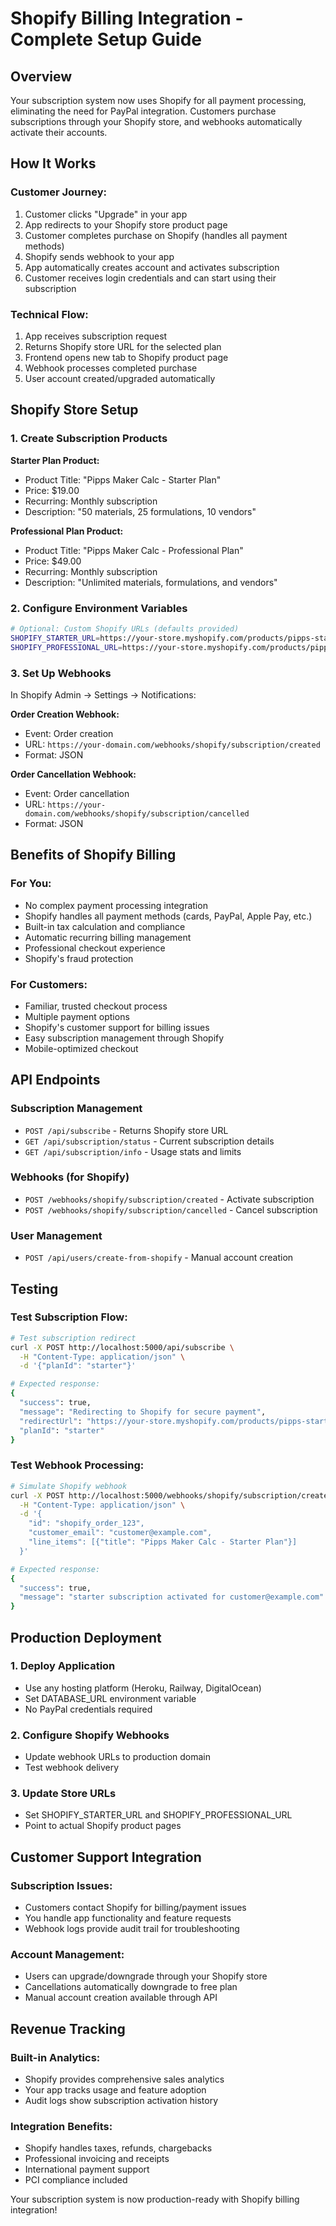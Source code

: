 # Shopify Billing Integration - Complete Setup Guide

## Overview
Your subscription system now uses Shopify for all payment processing, eliminating the need for PayPal integration. Customers purchase subscriptions through your Shopify store, and webhooks automatically activate their accounts.

## How It Works

### Customer Journey:
1. Customer clicks "Upgrade" in your app
2. App redirects to your Shopify store product page
3. Customer completes purchase on Shopify (handles all payment methods)
4. Shopify sends webhook to your app
5. App automatically creates account and activates subscription
6. Customer receives login credentials and can start using their subscription

### Technical Flow:
1. App receives subscription request
2. Returns Shopify store URL for the selected plan
3. Frontend opens new tab to Shopify product page
4. Webhook processes completed purchase
5. User account created/upgraded automatically

## Shopify Store Setup

### 1. Create Subscription Products

**Starter Plan Product:**
- Product Title: "Pipps Maker Calc - Starter Plan"
- Price: $19.00
- Recurring: Monthly subscription
- Description: "50 materials, 25 formulations, 10 vendors"

**Professional Plan Product:**
- Product Title: "Pipps Maker Calc - Professional Plan"  
- Price: $49.00
- Recurring: Monthly subscription
- Description: "Unlimited materials, formulations, and vendors"

### 2. Configure Environment Variables

```bash
# Optional: Custom Shopify URLs (defaults provided)
SHOPIFY_STARTER_URL=https://your-store.myshopify.com/products/pipps-starter
SHOPIFY_PROFESSIONAL_URL=https://your-store.myshopify.com/products/pipps-professional
```

### 3. Set Up Webhooks

In Shopify Admin → Settings → Notifications:

**Order Creation Webhook:**
- Event: Order creation
- URL: `https://your-domain.com/webhooks/shopify/subscription/created`
- Format: JSON

**Order Cancellation Webhook:**
- Event: Order cancellation
- URL: `https://your-domain.com/webhooks/shopify/subscription/cancelled`
- Format: JSON

## Benefits of Shopify Billing

### For You:
- No complex payment processing integration
- Shopify handles all payment methods (cards, PayPal, Apple Pay, etc.)
- Built-in tax calculation and compliance
- Automatic recurring billing management
- Professional checkout experience
- Shopify's fraud protection

### For Customers:
- Familiar, trusted checkout process
- Multiple payment options
- Shopify's customer support for billing issues
- Easy subscription management through Shopify
- Mobile-optimized checkout

## API Endpoints

### Subscription Management
- `POST /api/subscribe` - Returns Shopify store URL
- `GET /api/subscription/status` - Current subscription details
- `GET /api/subscription/info` - Usage stats and limits

### Webhooks (for Shopify)
- `POST /webhooks/shopify/subscription/created` - Activate subscription
- `POST /webhooks/shopify/subscription/cancelled` - Cancel subscription

### User Management
- `POST /api/users/create-from-shopify` - Manual account creation

## Testing

### Test Subscription Flow:
```bash
# Test subscription redirect
curl -X POST http://localhost:5000/api/subscribe \
  -H "Content-Type: application/json" \
  -d '{"planId": "starter"}'

# Expected response:
{
  "success": true,
  "message": "Redirecting to Shopify for secure payment",
  "redirectUrl": "https://your-store.myshopify.com/products/pipps-starter",
  "planId": "starter"
}
```

### Test Webhook Processing:
```bash
# Simulate Shopify webhook
curl -X POST http://localhost:5000/webhooks/shopify/subscription/created \
  -H "Content-Type: application/json" \
  -d '{
    "id": "shopify_order_123",
    "customer_email": "customer@example.com",
    "line_items": [{"title": "Pipps Maker Calc - Starter Plan"}]
  }'

# Expected response:
{
  "success": true,
  "message": "starter subscription activated for customer@example.com"
}
```

## Production Deployment

### 1. Deploy Application
- Use any hosting platform (Heroku, Railway, DigitalOcean)
- Set DATABASE_URL environment variable
- No PayPal credentials required

### 2. Configure Shopify Webhooks
- Update webhook URLs to production domain
- Test webhook delivery

### 3. Update Store URLs
- Set SHOPIFY_STARTER_URL and SHOPIFY_PROFESSIONAL_URL
- Point to actual Shopify product pages

## Customer Support Integration

### Subscription Issues:
- Customers contact Shopify for billing/payment issues
- You handle app functionality and feature requests
- Webhook logs provide audit trail for troubleshooting

### Account Management:
- Users can upgrade/downgrade through your Shopify store
- Cancellations automatically downgrade to free plan
- Manual account creation available through API

## Revenue Tracking

### Built-in Analytics:
- Shopify provides comprehensive sales analytics
- Your app tracks usage and feature adoption
- Audit logs show subscription activation history

### Integration Benefits:
- Shopify handles taxes, refunds, chargebacks
- Professional invoicing and receipts
- International payment support
- PCI compliance included

Your subscription system is now production-ready with Shopify billing integration!